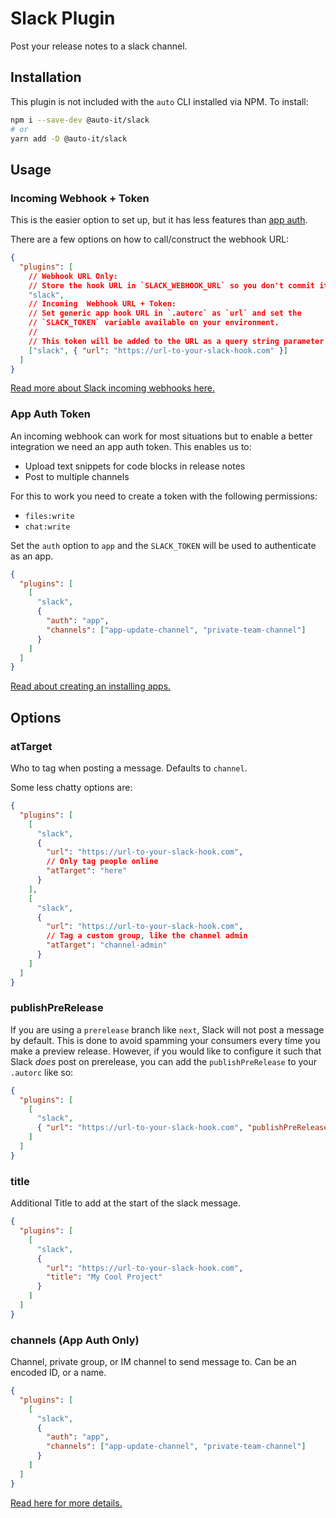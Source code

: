 # Slack Plugin

Post your release notes to a slack channel.

## Installation

This plugin is not included with the `auto` CLI installed via NPM. To install:

```bash
npm i --save-dev @auto-it/slack
# or
yarn add -D @auto-it/slack
```

## Usage

### Incoming Webhook + Token

This is the easier option to set up, but it has less features than [app auth](#app-auth-token).

There are a few options on how to call/construct the webhook URL:

```json
{
  "plugins": [
    // Webhook URL Only:
    // Store the hook URL in `SLACK_WEBHOOK_URL` so you don't commit it
    "slack",
    // Incoming  Webhook URL + Token:
    // Set generic app hook URL in `.autorc` as `url` and set the
    // `SLACK_TOKEN` variable available on your environment.
    //
    // This token will be added to the URL as a query string parameter.
    ["slack", { "url": "https://url-to-your-slack-hook.com" }]
  ]
}
```

[Read more about Slack incoming webhooks here.](https://api.slack.com/messaging/webhooks)

### App Auth Token

An incoming webhook can work for most situations but to enable a better integration we need an app auth token. This enables us to:

- Upload text snippets for code blocks in release notes
- Post to multiple channels

For this to work you need to create a token with the following permissions:

- `files:write`
- `chat:write`

Set the `auth` option to `app` and the `SLACK_TOKEN` will be used to authenticate as an app.

```json
{
  "plugins": [
    [
      "slack",
      {
        "auth": "app",
        "channels": ["app-update-channel", "private-team-channel"]
      }
    ]
  ]
}
```

[Read about creating an installing apps.](https://api.slack.com/start/overview#creating)

## Options

### atTarget

Who to tag when posting a message.
Defaults to `channel`.

Some less chatty options are:

```json
{
  "plugins": [
    [
      "slack",
      {
        "url": "https://url-to-your-slack-hook.com",
        // Only tag people online
        "atTarget": "here"
      }
    ],
    [
      "slack",
      {
        "url": "https://url-to-your-slack-hook.com",
        // Tag a custom group, like the channel admin
        "atTarget": "channel-admin"
      }
    ]
  ]
}
```

### publishPreRelease

If you are using a `prerelease` branch like `next`, Slack will not post a message by default.
This is done to avoid spamming your consumers every time you make a preview release.
However, if you would like to configure it such that Slack _does_ post on prerelease, you can add the `publishPreRelease` to your `.autorc` like so:

```json
{
  "plugins": [
    [
      "slack",
      { "url": "https://url-to-your-slack-hook.com", "publishPreRelease": true }
    ]
  ]
}
```

### title

Additional Title to add at the start of the slack message.

```json
{
  "plugins": [
    [
      "slack",
      {
        "url": "https://url-to-your-slack-hook.com",
        "title": "My Cool Project"
      }
    ]
  ]
}
```

### channels (App Auth Only)

Channel, private group, or IM channel to send message to.
Can be an encoded ID, or a name.

```json
{
  "plugins": [
    [
      "slack",
      {
        "auth": "app",
        "channels": ["app-update-channel", "private-team-channel"]
      }
    ]
  ]
}
```

[Read here for more details.](https://api.slack.com/methods/chat.postMessage#channels)
